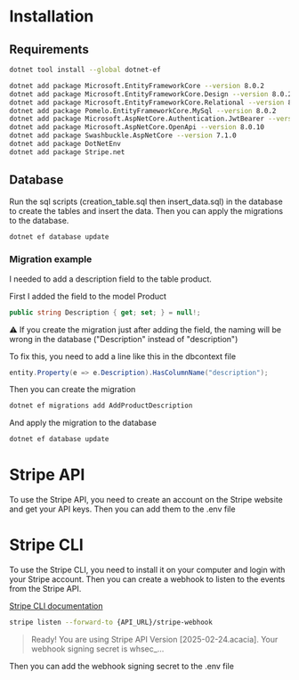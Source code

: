 ﻿# Installation

## Requirements

```bash
dotnet tool install --global dotnet-ef
```

```bash
dotnet add package Microsoft.EntityFrameworkCore --version 8.0.2
dotnet add package Microsoft.EntityFrameworkCore.Design --version 8.0.2
dotnet add package Microsoft.EntityFrameworkCore.Relational --version 8.0.2
dotnet add package Pomelo.EntityFrameworkCore.MySql --version 8.0.2
dotnet add package Microsoft.AspNetCore.Authentication.JwtBearer --version 8.0.0
dotnet add package Microsoft.AspNetCore.OpenApi --version 8.0.10
dotnet add package Swashbuckle.AspNetCore --version 7.1.0
dotnet add package DotNetEnv
dotnet add package Stripe.net
```

## Database

Run the sql scripts (creation_table.sql then insert_data.sql) in the database to create the tables and insert the data.
Then you can apply the migrations to the database.
```bash
dotnet ef database update
```

### Migration example 
I needed to add a description field to the table product.

First I added the field to the model Product

```csharp
public string Description { get; set; } = null!;
```

⚠︎ If you create the migration just after adding the field, the naming will be wrong in the database ("Description" instead of "description")

To fix this, you need to add a line like this in the dbcontext file

```csharp
entity.Property(e => e.Description).HasColumnName("description");
```

Then you can create the migration

```bash
dotnet ef migrations add AddProductDescription
```

And apply the migration to the database

```bash
dotnet ef database update
```



# Stripe API

To use the Stripe API, you need to create an account on the Stripe website and get your API keys.
Then you can add them to the .env file

# Stripe CLI

To use the Stripe CLI, you need to install it on your computer and login with your Stripe account.
Then you can create a webhook to listen to the events from the Stripe API.

[Stripe CLI documentation](https://stripe.com/docs/stripe-cli)

```bash
stripe listen --forward-to {API_URL}/stripe-webhook
```

> Ready! You are using Stripe API Version [2025-02-24.acacia]. Your webhook signing secret is whsec_...

Then you can add the webhook signing secret to the .env file
